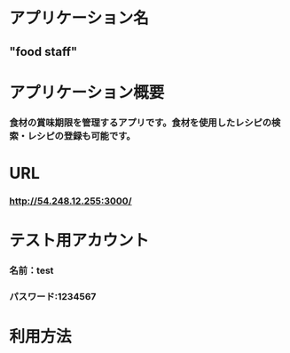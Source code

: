 # アプリケーション名
## "food staff"
# アプリケーション概要
### 食材の賞味期限を管理するアプリです。食材を使用したレシピの検索・レシピの登録も可能です。
# URL
### http://54.248.12.255:3000/
# テスト用アカウント
### 名前：test
### パスワード:1234567
# 利用方法
